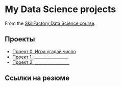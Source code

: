 # My Data Science projects

From the [SkillFactory Data Science course](https://skillfactory.ru/data-scientist).

## Проекты

* [Проект 0. Игра угадай число](___)
* [Проект 1. _________________](___)
* [Проект 2. _________________](___)

## Ссылки на резюме